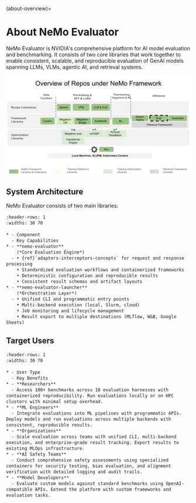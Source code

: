 (about-overview)=

# About NeMo Evaluator

NeMo Evaluator is NVIDIA's comprehensive platform for AI model evaluation and benchmarking. It consists of two core libraries that work together to enable consistent, scalable, and reproducible evaluation of GenAI models spanning LLMs, VLMs, agentic AI, and retrieval systems.

![image](../../NeMo_Repo_Overview_Eval.png)

## System Architecture

NeMo Evaluator consists of two main libraries:

```{list-table} NeMo Evaluator Components
:header-rows: 1
:widths: 30 70

* - Component
  - Key Capabilities
* - **nemo-evaluator**  
    (*Core Evaluation Engine*)
  - • {ref}`adapters-interceptors-concepts` for request and response processing  
    • Standardized evaluation workflows and containerized frameworks  
    • Deterministic configuration and reproducible results  
    • Consistent result schemas and artifact layouts
* - **nemo-evaluator-launcher**  
    (*Orchestration Layer*)
  - • Unified CLI and programmatic entry points  
    • Multi-backend execution (local, Slurm, cloud)  
    • Job monitoring and lifecycle management  
    • Result export to multiple destinations (MLflow, W&B, Google Sheets)
```

## Target Users

```{list-table} Target User Personas
:header-rows: 1
:widths: 30 70

* - User Type
  - Key Benefits
* - **Researchers**
  - Access 100+ benchmarks across 18 evaluation harnesses with containerized reproducibility. Run evaluations locally or on HPC clusters with minimal setup overhead.
* - **ML Engineers**
  - Integrate evaluations into ML pipelines with programmatic APIs. Deploy models and run evaluations across multiple backends with consistent, reproducible results.
* - **Organizations**
  - Scale evaluation across teams with unified CLI, multi-backend execution, and enterprise-grade result tracking. Export results to existing MLOps infrastructure.
* - **AI Safety Teams**
  - Conduct comprehensive safety assessments using specialized containers for security testing, bias evaluation, and alignment verification with detailed logging and audit trails.
* - **Model Developers**
  - Evaluate custom models against standard benchmarks using OpenAI-compatible APIs. Extend the platform with custom frameworks and evaluation tasks.
```
